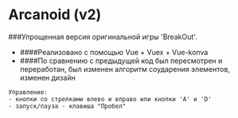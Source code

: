 # Arcanoid (v2)

###Упрощенная версия оригинальной игры 'BreakOut'.

- ####Реализовано с помощью Vue + Vuex + Vue-konva
- ####По сравнению с предыдущей код был пересмотрен и переработан, был изменен алгоритм соударения элементов, изменен дизайн

````
Управление:
- кнопки со стрелками влево и вправо или кнопки 'A' и 'D'
- запуск/пауза - клавиша "Пробел"
````
